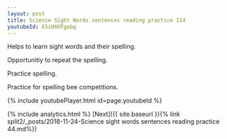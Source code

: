 ```yaml
---
layout: post
title: Science Sight Words sentences reading practice 114
youtubeId: E5iHXHTgabg
---
```

 
 
Helps to learn sight words and their spelling.

Opportunitiy to repeat the spelling. 

Practice spelling. 
 
Practice for spelling bee competitions. 
 
{% include youtubePlayer.html id=page.youtubeId %}
 
 
{% include analytics.html %} 
[Next]({{ site.baseurl }}{% link  split2/_posts/2018-11-24-Science sight words sentences reading practice 44.md%})
 
